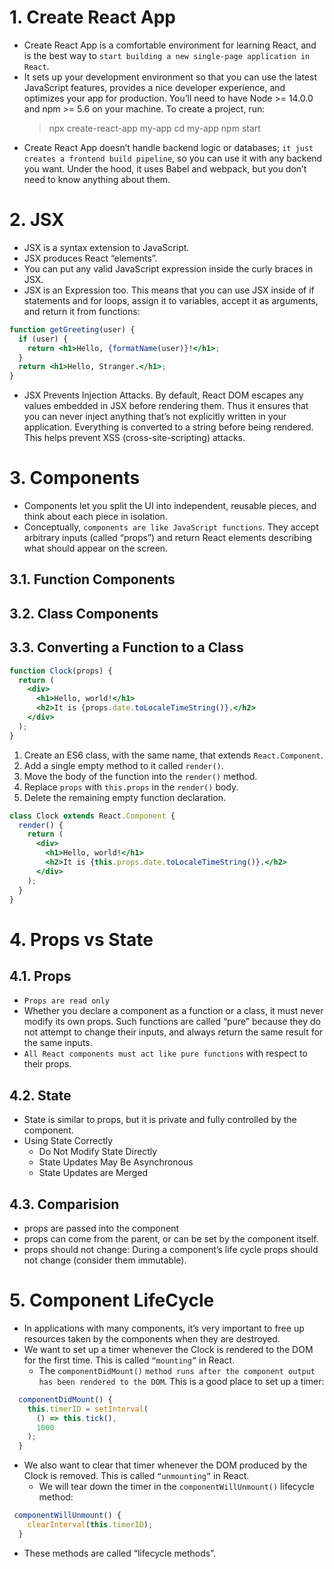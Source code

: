 # 1. Create React App

- Create React App is a comfortable environment for learning React, and is the best way to `start building a new single-page application in React`.
- It sets up your development environment so that you can use the latest JavaScript features, provides a nice developer experience, and optimizes your app for production. You’ll need to have Node >= 14.0.0 and npm >= 5.6 on your machine. To create a project, run:
  > npx create-react-app my-app
  > cd my-app
  > npm start
- Create React App doesn’t handle backend logic or databases; `it just creates a frontend build pipeline`, so you can use it with any backend you want. Under the hood, it uses Babel and webpack, but you don’t need to know anything about them.

# 2. JSX

- JSX is a syntax extension to JavaScript.
- JSX produces React “elements”.
- You can put any valid JavaScript expression inside the curly braces in JSX.
- JSX is an Expression too. This means that you can use JSX inside of if statements and for loops, assign it to variables, accept it as arguments, and return it from functions:

```jsx
function getGreeting(user) {
  if (user) {
    return <h1>Hello, {formatName(user)}!</h1>;
  }
  return <h1>Hello, Stranger.</h1>;
}
```

- JSX Prevents Injection Attacks. By default, React DOM escapes any values embedded in JSX before rendering them. Thus it ensures that you can never inject anything that’s not explicitly written in your application. Everything is converted to a string before being rendered. This helps prevent XSS (cross-site-scripting) attacks.

# 3. Components

- Components let you split the UI into independent, reusable pieces, and think about each piece in isolation.
- Conceptually, `components are like JavaScript functions`. They accept arbitrary inputs (called “props”) and return React elements describing what should appear on the screen.

## 3.1. Function Components

## 3.2. Class Components

## 3.3. Converting a Function to a Class

```jsx
function Clock(props) {
  return (
    <div>
      <h1>Hello, world!</h1>
      <h2>It is {props.date.toLocaleTimeString()}.</h2>
    </div>
  );
}
```

1. Create an ES6 class, with the same name, that extends `React.Component`.
2. Add a single empty method to it called `render()`.
3. Move the body of the function into the `render()` method.
4. Replace `props` with `this.props` in the `render()` body.
5. Delete the remaining empty function declaration.

```jsx
class Clock extends React.Component {
  render() {
    return (
      <div>
        <h1>Hello, world!</h1>
        <h2>It is {this.props.date.toLocaleTimeString()}.</h2>
      </div>
    );
  }
}
```

# 4. Props vs State

## 4.1. Props

- `Props are read only`
- Whether you declare a component as a function or a class, it must never modify its own props. Such functions are called “pure” because they do not attempt to change their inputs, and always return the same result for the same inputs.
- `All React components must act like pure functions` with respect to their props.

## 4.2. State

- State is similar to props, but it is private and fully controlled by the component.
- Using State Correctly
    - Do Not Modify State Directly
    - State Updates May Be Asynchronous
    - State Updates are Merged

## 4.3. Comparision
- props are passed into the component
- props can come from the parent, or can be set by the component itself.
- props should not change: During a component’s life cycle props should not change (consider them immutable).

# 5. Component LifeCycle

- In applications with many components, it’s very important to free up resources taken by the components when they are destroyed.
- We want to set up a timer whenever the Clock is rendered to the DOM for the first time. This is called `“mounting”` in React. 
    - The `componentDidMount()` `method runs after the component output has been rendered to the DOM`. This is a good place to set up a timer:

```jsx
  componentDidMount() {
    this.timerID = setInterval(
      () => this.tick(),
      1000
    );
  }
```

- We also want to clear that timer whenever the DOM produced by the Clock is removed. This is called `“unmounting”` in React.
  - We will tear down the timer in the `componentWillUnmount()` lifecycle method:

```jsx
 componentWillUnmount() {
    clearInterval(this.timerID);
  }
```

- These methods are called “lifecycle methods”.